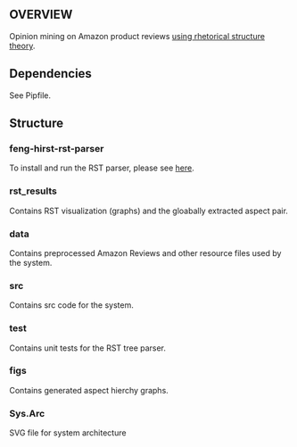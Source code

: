 ## OVERVIEW
Opinion mining on Amazon product reviews [using rhetorical structure theory](https://arxiv.org/abs/1909.01800).

## Dependencies 
See Pipfile.

## Structure
### feng-hirst-rst-parser
To install and run the RST parser, please see [here](https://github.com/arne-cl/feng-hirst-rst-parser).
### rst_results
Contains RST visualization (graphs) and the gloabally extracted aspect pair.
### data
Contains preprocessed Amazon Reviews and other resource files used by the system.
### src
Contains src code for the system.
### test
Contains unit tests for the RST tree parser.
### figs
Contains generated aspect hierchy graphs.
### Sys.Arc
SVG file for system architecture


